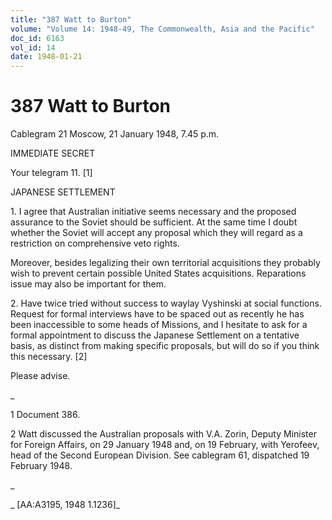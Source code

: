 ```yaml
---
title: "387 Watt to Burton"
volume: "Volume 14: 1948-49, The Commonwealth, Asia and the Pacific"
doc_id: 6163
vol_id: 14
date: 1948-01-21
---
```


# 387 Watt to Burton

Cablegram 21 Moscow, 21 January 1948, 7.45 p.m.

IMMEDIATE SECRET

Your telegram 11. [1]

JAPANESE SETTLEMENT

1\. I agree that Australian initiative seems necessary and the proposed assurance to the Soviet should be sufficient. At the same time I doubt whether the Soviet will accept any proposal which they will regard as a restriction on comprehensive veto rights.

Moreover, besides legalizing their own territorial acquisitions they probably wish to prevent certain possible United States acquisitions. Reparations issue may also be important for them.

2\. Have twice tried without success to waylay Vyshinski at social functions. Request for formal interviews have to be spaced out as recently he has been inaccessible to some heads of Missions, and I hesitate to ask for a formal appointment to discuss the Japanese Settlement on a tentative basis, as distinct from making specific proposals, but will do so if you think this necessary. [2]

Please advise.

_

1 Document 386.

2 Watt discussed the Australian proposals with V.A. Zorin, Deputy Minister for Foreign Affairs, on 29 January 1948 and, on 19 February, with Yerofeev, head of the Second European Division. See cablegram 61, dispatched 19 February 1948.

_

_ [AA:A3195, 1948 1.1236]_
